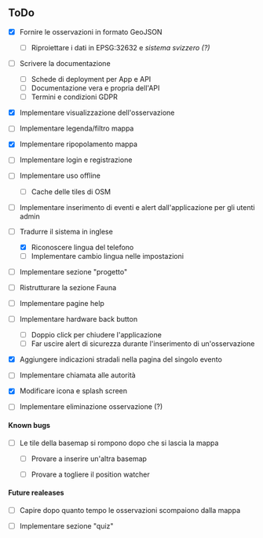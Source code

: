 ## ToDo

- [x] Fornire le osservazioni in formato GeoJSON
    - [ ] Riproiettare i dati in EPSG:32632 e _sistema svizzero (?)_
    
- [ ] Scrivere la documentazione
    - [ ] Schede di deployment per App e API
    - [ ] Documentazione vera e propria dell'API
	- [ ] Termini e condizioni GDPR
    
- [x] Implementare visualizzazione dell'osservazione 

- [ ] Implementare legenda/filtro mappa

- [x] Implementare ripopolamento mappa
  
- [ ] Implementare login e registrazione

- [ ] Implementare uso offline
	- [ ] Cache delle tiles di OSM

- [ ] Implementare inserimento di eventi e alert dall'applicazione per gli utenti admin

- [ ] Tradurre il sistema in inglese
    - [x] Riconoscere lingua del telefono
    - [ ] Implementare cambio lingua nelle impostazioni

- [ ] Implementare sezione "progetto"

- [ ] Ristrutturare la sezione Fauna

- [ ] Implementare pagine help

- [ ] Implementare hardware back button
    - [ ] Doppio click per chiudere l'applicazione
    - [ ] Far uscire alert di sicurezza durante l'inserimento di un'osservazione
    
- [x] Aggiungere indicazioni stradali nella pagina del singolo evento

- [ ] Implementare chiamata alle autorità

- [x] Modificare icona e splash screen

- [ ] Implementare eliminazione osservazione (?)


#### Known bugs

- [ ] Le tile della basemap si rompono dopo che si lascia la mappa
    - [ ] Provare a inserire un'altra basemap
    - [ ] Provare a togliere il position watcher
    
    
#### Future realeases

- [ ] Capire dopo quanto tempo le osservazioni scompaiono dalla mappa

- [ ] Implementare sezione "quiz"
